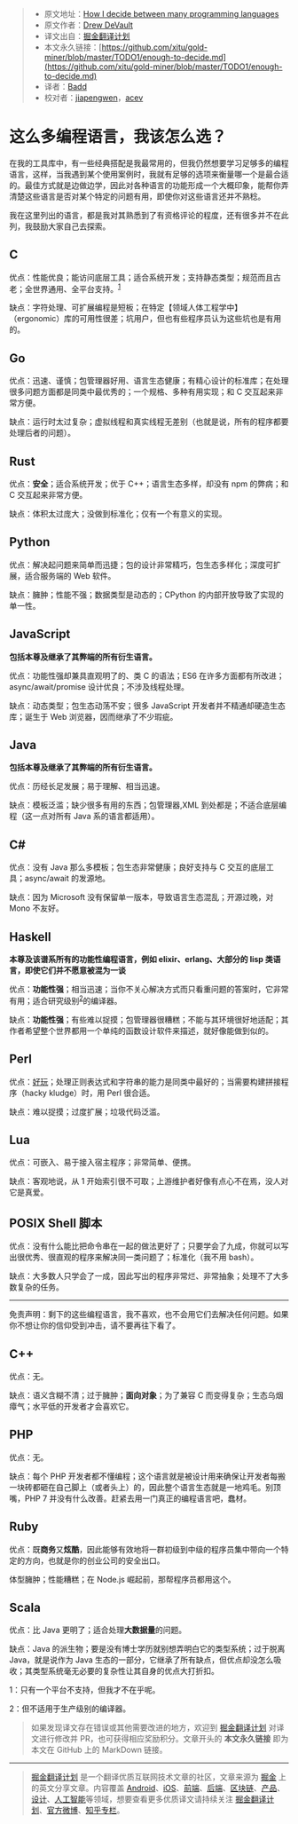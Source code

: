 > * 原文地址：[How I decide between many programming languages](https://drewdevault.com/2019/09/08/Enough-to-decide.html)
> * 原文作者：[Drew DeVault](https://drewdevault.com)
> * 译文出自：[掘金翻译计划](https://github.com/xitu/gold-miner)
> * 本文永久链接：[https://github.com/xitu/gold-miner/blob/master/TODO1/enough-to-decide.md](https://github.com/xitu/gold-miner/blob/master/TODO1/enough-to-decide.md)
> * 译者：[Badd](https://juejin.im/user/5b0f6d4b6fb9a009e405dda1)
> * 校对者：[jiapengwen](https://github.com/jiapengwen)，[acev](https://github.com/acev-online)

# 这么多编程语言，我该怎么选？

在我的工具库中，有一些经典搭配是我最常用的，但我仍然想要学习足够多的编程语言，这样，当我遇到某个使用案例时，我就有足够的选项来衡量哪一个是最合适的。最佳方式就是边做边学，因此对各种语言的功能形成一个大概印象，能帮你弄清楚这些语言是否对某个特定的问题有用，即使你对这些语言还并不熟稔。

我在这里列出的语言，都是我对其熟悉到了有资格评论的程度，还有很多并不在此列，我鼓励大家自己去探索。

## C

优点：性能优良；能访问底层工具；适合系统开发；支持静态类型；规范而且古老；全世界通用、全平台支持。<sup>[1](#footnote1)</sup>

缺点：字符处理、可扩展编程是短板；在特定【领域人体工程学中】（ergonomic）库的可用性很差；坑用户，但也有些程序员认为这些坑也是有用的。

## Go

优点：迅速、谨慎；包管理器好用、语言生态健康；有精心设计的标准库；在处理很多问题方面都是同类中最优秀的；一个规格、多种有用实现；和 C 交互起来非常方便。

缺点：运行时太过复杂；虚拟线程和真实线程无差别（也就是说，所有的程序都要处理后者的问题）。

## Rust

优点：**安全**；适合系统开发；优于 C++；语言生态多样，却没有 npm 的弊病；和 C 交互起来非常方便。

缺点：体积太过庞大；没做到标准化；仅有一个有意义的实现。

## Python

优点：解决起问题来简单而迅捷；包的设计非常精巧，包生态多样化；深度可扩展，适合服务端的 Web 软件。

缺点：臃肿；性能不强；数据类型是动态的；CPython 的内部开放导致了实现的单一性。

## JavaScript

**包括本尊及继承了其弊端的所有衍生语言。**

优点：功能性强却兼具直观明了的、类 C 的语法；ES6 在许多方面都有所改进；async/await/promise 设计优良；不涉及线程处理。

缺点：动态类型；包生态动荡不安；很多 JavaScript 开发者并不精通却硬造生态库；诞生于 Web 浏览器，因而继承了不少瑕疵。

## Java

**包括本尊及继承了其弊端的所有衍生语言。**

优点：历经长足发展；易于理解、相当迅速。

缺点：模板泛滥；缺少很多有用的东西；包管理器,XML 到处都是；不适合底层编程（这一点对所有 Java 系的语言都适用）。

## C#

优点：没有 Java 那么多模板；包生态非常健康；良好支持与 C 交互的底层工具；async/await 的发源地。

缺点：因为 Microsoft 没有保留单一版本，导致语言生态混乱；开源过晚，对 Mono 不友好。

## Haskell

**本尊及该谱系所有的功能性编程语言，例如 elixir、erlang、大部分的 lisp 类语言，即使它们并不愿意被混为一谈**

优点：**功能性强**；相当迅速；当你不关心解决方式而只看重问题的答案时，它非常有用；适合研究级别<sup>[2](#footnote2)</sup>的编译器。

缺点：**功能性强**；有些难以捉摸；包管理器很糟糕；不能与其环境很好地适配；其作者希望整个世界都用一个单纯的函数设计软件来描述，就好像能做到似的。

## Perl

优点：[好玩](https://github.com/Perl/perl5/blob/blead/Configure)；处理正则表达式和字符串的能力是同类中最好的；当需要构建拼接程序（hacky kludge）时，用 Perl 很合适。

缺点：难以捉摸；过度扩展；垃圾代码泛滥。

## Lua

优点：可嵌入、易于接入宿主程序；非常简单、便携。

缺点：客观地说，从 1 开始索引很不可取；上游维护者好像有点心不在焉，没人对它是真爱。

## POSIX Shell 脚本

优点：没有什么能比把命令串在一起的做法更好了；只要学会了九成，你就可以写出很优秀、很直观的程序来解决同一类问题了；标准化（我不用 bash）。

缺点：大多数人只学会了一成，因此写出的程序非常烂、非常抽象；处理不了大多数复杂的任务。

---

免责声明：剩下的这些编程语言，我不喜欢，也不会用它们去解决任何问题。如果你不想让你的信仰受到冲击，请不要再往下看了。

## C++

优点：无。

缺点：语义含糊不清；过于臃肿；**面向对象**；为了兼容 C 而变得复杂；生态乌烟瘴气；水平低的开发者才会喜欢它。

## PHP

优点：无。

缺点：每个 PHP 开发者都不懂编程；这个语言就是被设计用来确保让开发者每搬一块砖都砸在自己脚上（或者头上）的，因此整个语言生态就是一地鸡毛。别顶嘴，PHP 7 并没有什么改善。赶紧去用一门真正的编程语言吧，蠢材。

## Ruby

优点：既**商务**又**炫酷**，因此能够有效地将一群初级到中级的程序员集中带向一个特定的方向，也就是你的创业公司的安全出口。

体型臃肿；性能糟糕；在 Node.js 崛起前，那帮程序员都用这个。

## Scala

优点：比 Java 更明了；适合处理**大数据量**的问题。

缺点：Java 的派生物；要是没有博士学历就别想弄明白它的类型系统；过于脱离 Java，就是说作为 Java 生态的一部分，它继承了所有缺点，但优点却没怎么吸收；其类型系统毫无必要的复杂性让其自身的优点大打折扣。

<a name="footnote1">1</a>：只有一个平台不支持，但我才不在乎呢。
    
<a name="footnote2">2</a>：但不适用于生产级别的编译器。

> 如果发现译文存在错误或其他需要改进的地方，欢迎到 [掘金翻译计划](https://github.com/xitu/gold-miner) 对译文进行修改并 PR，也可获得相应奖励积分。文章开头的 **本文永久链接** 即为本文在 GitHub 上的 MarkDown 链接。

---

> [掘金翻译计划](https://github.com/xitu/gold-miner) 是一个翻译优质互联网技术文章的社区，文章来源为 [掘金](https://juejin.im) 上的英文分享文章。内容覆盖 [Android](https://github.com/xitu/gold-miner#android)、[iOS](https://github.com/xitu/gold-miner#ios)、[前端](https://github.com/xitu/gold-miner#前端)、[后端](https://github.com/xitu/gold-miner#后端)、[区块链](https://github.com/xitu/gold-miner#区块链)、[产品](https://github.com/xitu/gold-miner#产品)、[设计](https://github.com/xitu/gold-miner#设计)、[人工智能](https://github.com/xitu/gold-miner#人工智能)等领域，想要查看更多优质译文请持续关注 [掘金翻译计划](https://github.com/xitu/gold-miner)、[官方微博](http://weibo.com/juejinfanyi)、[知乎专栏](https://zhuanlan.zhihu.com/juejinfanyi)。
